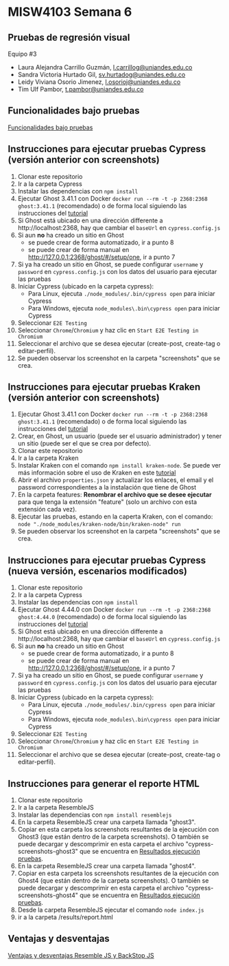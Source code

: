 # MISW4103 Semana 6

## Pruebas de regresión visual
Equipo #3
- Laura Alejandra Carrillo Guzmán, l.carrillog@uniandes.edu.co​​
- Sandra Victoria Hurtado Gil, sv.hurtadog@uniandes.edu.co​​
- Leidy Viviana Osorio Jimenez, l.osorioj@uniandes.edu.co​​
- Tim Ulf Pambor, t.pambor@uniandes.edu.co​​

## Funcionalidades bajo pruebas

[Funcionalidades bajo pruebas](https://github.com/tpambor/MISW4103-E2E/wiki/Funcionalidades-bajo-pruebas)

## Instrucciones para ejecutar pruebas Cypress (versión anterior con screenshots)
1. Clonar este repositorio
2. Ir a la carpeta Cypress
3. Instalar las dependencias con `npm install`
4. Ejecutar Ghost 3.41.1 con Docker `docker run --rm -t -p 2368:2368 ghost:3.41.1` (recomendado) o de forma local siguiendo las instrucciones del [tutorial](https://thesoftwaredesignlab.github.io/AutTestingCodelabs/ghost-local-deployment/index.html)
5. Si Ghost está ubicado en una dirección differente a http://localhost:2368, hay que cambiar el `baseUrl` en `cypress.config.js`
6. Si aun **no** ha creado un sitio en Ghost
    * se puede crear de forma automatizado, ir a punto 8
    * se puede crear de forma manual en http://127.0.0.1:2368/ghost/#/setup/one, ir a punto 7
7. Si ya ha creado un sitio en Ghost, se puede configurar `username` y `password` en `cypress.config.js` con los datos del usuario para ejecutar las pruebas
8. Iniciar Cypress (ubicado en la carpeta cypress):
    * Para Linux, ejecuta `./node_modules/.bin/cypress open` para iniciar Cypress
    * Para Windows, ejecuta `node_modules\.bin\cypress open` para iniciar Cypress
9. Seleccionar `E2E Testing`
10. Seleccionar `Chrome`/`Chromium` y haz clic en `Start E2E Testing in Chromium`
11. Seleccionar el archivo que se desea ejecutar (create-post, create-tag o editar-perfil).
12. Se pueden observar los screenshot en la carpeta "screenshots" que se crea.

## Instrucciones para ejecutar pruebas Kraken (versión anterior con screenshots)
1. Ejecutar Ghost 3.41.1 con Docker `docker run --rm -t -p 2368:2368 ghost:3.41.1` (recomendado) o de forma local siguiendo las instrucciones del [tutorial](https://thesoftwaredesignlab.github.io/AutTestingCodelabs/ghost-local-deployment/index.html)
2. Crear, en Ghost, un usuario (puede ser el usuario administrador) y tener un sitio (puede ser el que se crea por defecto).
2. Clonar este repositorio
3. Ir a la carpeta Kraken
4. Instalar Kraken con el comando `npm install kraken-node`. Se puede ver más información sobre el uso de Kraken en este [tutorial](https://thesoftwaredesignlab.github.io/AutTestingCodelabs/kraken-web-testing-tool/index.html)
5. Abrir el archivo `properties.json` y actualizar los enlaces, el email y el password correspondientes a la instalación que tiene de Ghost
6. En la carpeta features: **Renombrar el archivo que se desee ejecutar** para que tenga la extensión "feature" (solo un archivo con esta extensión cada vez).
7. Ejecutar las pruebas, estando en la caperta Kraken, con el comando: `node "./node_modules/kraken-node/bin/kraken-node" run`
8. Se pueden observar los screenshot en la carpeta "screenshots" que se crea.
   
## Instrucciones para ejecutar pruebas Cypress (nueva versión, escenarios modificados)
1. Clonar este repositorio
2. Ir a la carpeta Cypress
3. Instalar las dependencias con `npm install`
4. Ejecutar Ghost 4.44.0 con Docker `docker run --rm -t -p 2368:2368 ghost:4.44.0` (recomendado) o de forma local siguiendo las instrucciones del [tutorial](https://thesoftwaredesignlab.github.io/AutTestingCodelabs/ghost-local-deployment/index.html)
5. Si Ghost está ubicado en una dirección differente a http://localhost:2368, hay que cambiar el `baseUrl` en `cypress.config.js`
6. Si aun **no** ha creado un sitio en Ghost
    * se puede crear de forma automatizado, ir a punto 8
    * se puede crear de forma manual en http://127.0.0.1:2368/ghost/#/setup/one, ir a punto 7
7. Si ya ha creado un sitio en Ghost, se puede configurar `username` y `password` en `cypress.config.js` con los datos del usuario para ejecutar las pruebas
8. Iniciar Cypress (ubicado en la carpeta cypress):
    * Para Linux, ejecuta `./node_modules/.bin/cypress open` para iniciar Cypress
    * Para Windows, ejecuta `node_modules\.bin\cypress open` para iniciar Cypress
9. Seleccionar `E2E Testing`
10. Seleccionar `Chrome`/`Chromium` y haz clic en `Start E2E Testing in Chromium`
11. Seleccionar el archivo que se desea ejecutar (create-post, create-tag o editar-perfil). 

## Instrucciones para generar el reporte HTML 
1. Clonar este repositorio
2. Ir a la carpeta ResembleJS
3. Instalar las dependencias con `npm install resemblejs`
4. En la carpeta ResembleJS crear una carpeta llamada "ghost3". 
5. Copiar en esta carpeta los screenshots resultantes de la ejecución con Ghost3 (que están dentro de la carpeta screenshots). O también se puede decargar y descomprimir en esta carpeta el archivo "cypress-screenshots-ghost3" que se encuentra en [Resultados ejecución pruebas](https://github.com/tpambor/MISW4103-VRT/actions/runs/4965956471). 
6. En la carpeta ResembleJS crear una carpeta llamada "ghost4". 
7. Copiar en esta carpeta los screenshots resultantes de la ejecución con Ghost4 (que están dentro de la carpeta screenshots). O también se puede decargar y descomprimir en esta carpeta el archivo "cypress-screenshots-ghost4" que se encuentra en [Resultados ejecución pruebas](https://github.com/tpambor/MISW4103-VRT/actions/runs/4965956471).
8. Desde la carpeta ResembleJS ejecutar el comando  `node index.js`
9. ir a la carpeta /results/report.html

## Ventajas y desventajas 

[Ventajas y desventajas Resemble JS y BackStop JS](https://github.com/tpambor/MISW4103-VRT/wiki/Comparaci%C3%B3n-entre-Resemble-JS-y-BackStop-JS)






